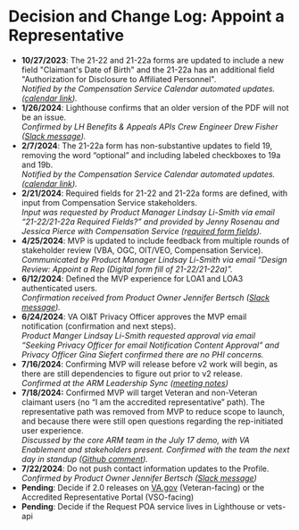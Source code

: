 # Decision and Change Log: Appoint a Representative

- **10/27/2023**: The 21-22 and 21-22a forms are updated to include a new field "Claimant's Date of Birth" and the 21-22a has an additional field "Authorization for Disclosure to Affiliated Personnel".\
  _Notified by the Compensation Service Calendar automated updates. ([calendar link](https://gcc02.safelinks.protection.outlook.com/?url=http%3A%2F%2Fvbacoweba5.vba.va.gov%2Fbl%2F21%2Fcalendar%2Fcal_Week.asp\&data=05%7C02%7C%7Cfb5aa9ac2a8144f1c2c108dc27cdcb98%7Ce95f1b23abaf45ee821db7ab251ab3bf%7C0%7C0%7C638429012045422344%7CUnknown%7CTWFpbGZsb3d8eyJWIjoiMC4wLjAwMDAiLCJQIjoiV2luMzIiLCJBTiI6Ik1haWwiLCJXVCI6Mn0%3D%7C0%7C%7C%7C\&sdata=za8k4WgCpYWf0LMiovJ54HLgaxR%2BSPHvtbzrV87ZVN4%3D\&reserved=0))._
- **1/26/2024**: Lighthouse confirms that an older version of the PDF will not be an issue.\
  _Confirmed by LH Benefits & Appeals APIs Crew Engineer Drew Fisher ([Slack message](https://dsva.slack.com/archives/C063D0M76HX/p1706308610572019?thread_ts=1706119737.834139\&cid=C063D0M76HX))._
- **2/7/2024**: The 21-22a form has non-substantive updates to field 19, removing the word “optional” and including labeled checkboxes to 19a and 19b.\
  _Notified by the Compensation Service Calendar automated updates. (_[_calendar link_](https://gcc02.safelinks.protection.outlook.com/?url=http%3A%2F%2Fvbacoweba5.vba.va.gov%2Fbl%2F21%2Fcalendar%2Fcal_Week.asp\&data=05%7C02%7C%7Cfb5aa9ac2a8144f1c2c108dc27cdcb98%7Ce95f1b23abaf45ee821db7ab251ab3bf%7C0%7C0%7C638429012045422344%7CUnknown%7CTWFpbGZsb3d8eyJWIjoiMC4wLjAwMDAiLCJQIjoiV2luMzIiLCJBTiI6Ik1haWwiLCJXVCI6Mn0%3D%7C0%7C%7C%7C\&sdata=za8k4WgCpYWf0LMiovJ54HLgaxR%2BSPHvtbzrV87ZVN4%3D\&reserved=0)_)._
- **2/21/2024**: Required fields for 21-22 and 21-22a forms are defined, with input from Compensation Service stakeholders. \
_Input was requested by Product Manager Lindsay Li-Smith via email “21-22/21-22a Required Fields?” and provided by Jenny Rosenau and Jessica Pierce with Compensation Service (r_[_equired form fields_](https://github.com/department-of-veterans-affairs/va.gov-team/blob/master/products/accredited-representation-management/product-documentation/appoint-a-representative/required-form-fields.md)_)._
- **4/25/2024**: MVP is updated to include feedback from multiple rounds of stakeholder review (VBA, OGC, OIT/VEO, Compensation Service).\
  _Communicated by Product Manager Lindsay Li-Smith via email “Design Review: Appoint a Rep (Digital form fill of 21-22/21-22a)”._
- **6/12/2024**: Defined the MVP experience for LOA1 and LOA3 authenticated users.\
  _Confirmation received from Product Owner Jennifer Bertsch ([Slack message](https://dsva.slack.com/archives/C05L6HSJLHM/p1718231009653709?thread_ts=1718137835.902289\&cid=C05L6HSJLHM))._
- **6/24/2024**: VA OI\&T Privacy Officer approves the MVP email notification (confirmation and next steps).\
  _Product Manger Lindsay Li-Smith requested approval via email “Seeking Privacy Officer for email Notification Content Approval” and Privacy Officer Gina Siefert confirmed there are no PHI concerns._
- **7/16/2024**: Confirming MVP will release before v2 work will begin, as there are still dependencies to figure out prior to v2 release.\
  _Confirmed at the ARM Leadership Sync ([meeting notes](https://dsva.slack.com/docs/T03FECE8V/F05SKGFB50Q?focus_section_id=temp:C:VBD1ae1d5de3ac54a0d9e1c1261c))_
- **7/18/2024:** Confirmed MVP will target Veteran and non-Veteran claimant users (no “I am the accredited representative” path). The representative path was removed from MVP to reduce scope to launch, and because there were still open questions regarding the rep-initiated user experience.\
  _Discussed by the core ARM team in the July 17 demo, with VA Enablement and stakeholders present. Confirmed with the team the next day in standup ([Github comment](https://github.com/department-of-veterans-affairs/va.gov-team/issues/67741#issuecomment-2237204197))._
- **7/22/2024**: Do not push contact information updates to the Profile. \
  _Confirmed by Product Owner Jennifer Bertsch ([Slack message](https://dsva.slack.com/archives/C05L6HSJLHM/p1721064185404579))_
- **Pending**: Decide if 2.0 releases on [VA.gov](http://VA.gov) (Veteran-facing) or the Accredited Representative Portal (VSO-facing)
- **Pending**: Decide if the Request POA service lives in Lighthouse or vets-api
